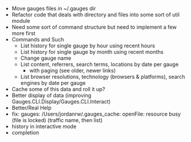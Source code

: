 * Move gauges files in ~/.gauges dir 
* Refactor code that deals with directory and files into some sort of util module
* Need some sort of command structure but need to implement a few more first
* Commands and Such 
  * List history for single gauge by hour using recent hours
  * List history for single gauge by month using recent months
  * Change gauge name
  * List content, referrers, search terms, locations by date per gauge
    * with paging (see older, newer links)
  * List browser resolutions, technology (browsers & platforms), search engines by date per gauge
* Cache some of this data and roll it up?
* Better display of data (improving Gauges.CLI.Display/Gauges.CLI.Interact)
* Better/Real Help
* fix: gauges: /Users/jordanrw/.gauges_cache: openFile: resource busy (file is locked) (traffic name, then list)
* history in interactive mode
* completion
